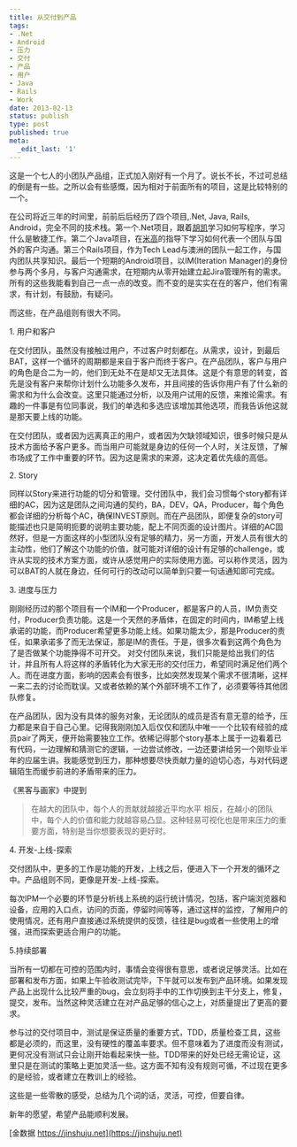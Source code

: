 ```yaml
---
title: 从交付到产品
tags:
- .Net
- Android
- 压力
- 交付
- 产品
- 用户
- Java
- Rails
- Work
date: 2013-02-13
status: publish
type: post
published: true
meta:
  _edit_last: '1'
---
```

这是一个七人的小团队产品组，正式加入刚好有一个月了。说长不长，不过可总结的倒是有一些。之所以会有些感慨，因为相对于前面所有的项目，这是比较特别的一个。

在公司将近三年的时间里，前前后后经历了四个项目,.Net, Java, Rails, Android，完全不同的技术栈。第一个.Net项目，跟着[胡凯](http://www.iamhukai.com)学习如何写程序，学习什么是敏捷工作。第二个Java项目，在[米高](http://michael.nona.name)的指导下学习如何代表一个团队与国外的客户沟通。第三个Rails项目，作为Tech Lead与澳洲的团队一起工作，与国内团队共享知识。最后一个短期的Android项目，以IM(Iteration Manager)的身份参与两个多月，与客户沟通需求，在短期内从零开始建立起Jira管理所有的需求。所有的这些我能看到自己一点一点的改变。而不变的是实实在在的客户，他们有需求，有计划，有鼓励，有疑问。

而这些，在产品组则有很大不同。

1\. 用户和客户

在交付团队，虽然没有接触过用户，不过客户时刻都在。从需求，设计，到最后BAT，这样一个循环的周期都是来自于客户而终于客户。在产品团队，客户与用户的角色是合二为一的，他们到无处不在是却又无法具体。这是个有意思的转变，首先是没有客户来帮你计划什么功能多久发布，并且间接的告诉你用户有了什么新的需求和为什么会改变。这里只能通过分析，以及用户试用的反馈，来推论需求。有趣的一件事是有位同事说，我们的单选和多选应该增加其他选项，而我告诉他这就是那天要上线的功能。

在交付团队，或者因为远离真正的用户，或者因为欠缺领域知识，很多时候只是从技术方面给予客户更多。而当用户可能就是身边的任何一个人时，关注反馈，了解市场成了工作中重要的环节。因为这是需求的来源，这决定着优先级的高低。

2\. Story

同样以Story来进行功能的切分和管理。交付团队中，我们会习惯每个story都有详细的AC，因为这是团队之间沟通的契约，BA，DEV，QA，Producer，每个角色都会详细的分析每个AC，确保INVEST原则。而在产品团队，即便复杂的story可能描述也只是简明扼要的说明主要功能，配上不同页面的设计图片。详细的AC固然好，但是一方面这样的小型团队没有足够的精力，另一方面，开发人员有很大的主动性，他们了解这个功能的价值，就可能对详细的设计有足够的challenge，或许从实现的技术方案方面，或许从感觉用户的实际使用方面。可以称作灵活，因为可以BAT的人就在身边，任何可行的改动可以简单到只要一句话通知即可完成。

3\. 进度与压力

刚刚经历过的那个项目有一个IM和一个Producer，都是客户的人员，IM负责交付，Producer负责功能。这是一个天然的矛盾体，在固定的时间内，IM希望上线承诺的功能，而Producer希望更多功能上线。如果功能太少，那是Producer的责任，如果承诺多了而无法保证，那是IM的责任。于是，很多次看到这两个角色为了是否做某个功能挣得不可开交。 对交付团队来说，我们只能是给出我们的估计，并且所有人将这样的矛盾转化为大家无形的交付压力，希望同时满足他们两个人。而在进度方面，影响的因素会有很多，比如突然发现某个需求不很清晰，这样一来二去的讨论而耽误。又或者依赖的某个外部环境不工作了，必须要等待其他团队修复。

在产品团队，因为没有具体的服务对象，无论团队的成员是否有意无意的给予，压力都是来自于自己心里。记得我刚刚加入后仅仅和团队中唯一一个比较有经验的成员pair了两天，便开始需要独立工作。依稀记得那个story基本上属于一边看着已有代码，一边理解和猜测它的逻辑，一边尝试修改，一边还要讲给另一个刚毕业半年的应届生讲。我能感觉到压力，那种想要尽快贡献力量的迫切心态，与对代码逻辑陌生而缓步前进的矛盾带来的压力。

《黑客与画家》中提到
>在越大的团队中，每个人的贡献就越接近平均水平
相反，在越小的团队中，每个人的价值和能力就越容易凸显。这种轻易可视化也是带来压力的重要方面，特别是当你想要表现的更好时。

4\. 开发-上线-探索

交付团队中，更多的工作是功能的开发，上线之后，便进入下一个开发的循环之中。产品组则不同，更像是开发-上线-探索。

每次IPM一个必要的环节是分析线上系统的运行统计情况，包括，客户端浏览器和设备，应用的入口点，访问的页面，停留时间等等，通过这样的监控，了解用户的使用情况，还有用户直接通过系统提供的反馈，往往是bug或者一些使用上的增强，进而探索更适合用户的功能。

5\.持续部署

当所有一切都在可控的范围内时，事情会变得很有意思，或者说足够灵活。比如在部署和发布方面，如果上午验收测试完毕，下午就可以发布到产品环境。如果发现产品上出现什么比较严重的bug，会立刻将手中的工作切换到主干分支上，修复，提交，发布。当然这种灵活建立在对产品足够的信心之上，对质量提出了更高的要求。

参与过的交付项目中，测试是保证质量的重要方式，TDD，质量检查工具，这些都是必须的，而这里，没有硬性的覆盖率要求。但不意味着为了进度而没有测试，更何况没有测试只会让刚开始看起来快一些。TDD带来的好处已经无需论证，这里只是在测试的策略上更加灵活一些。这方面不知有没有规则可循，不过现在更多的是经验，或者建立在教训上的经验。

这些是一些零散的感受，总结为几个词的话，灵活，可控，但要自律。

新年的愿望，希望产品能顺利发展。

[金数据  https://jinshuju.net](https://jinshuju.net)
